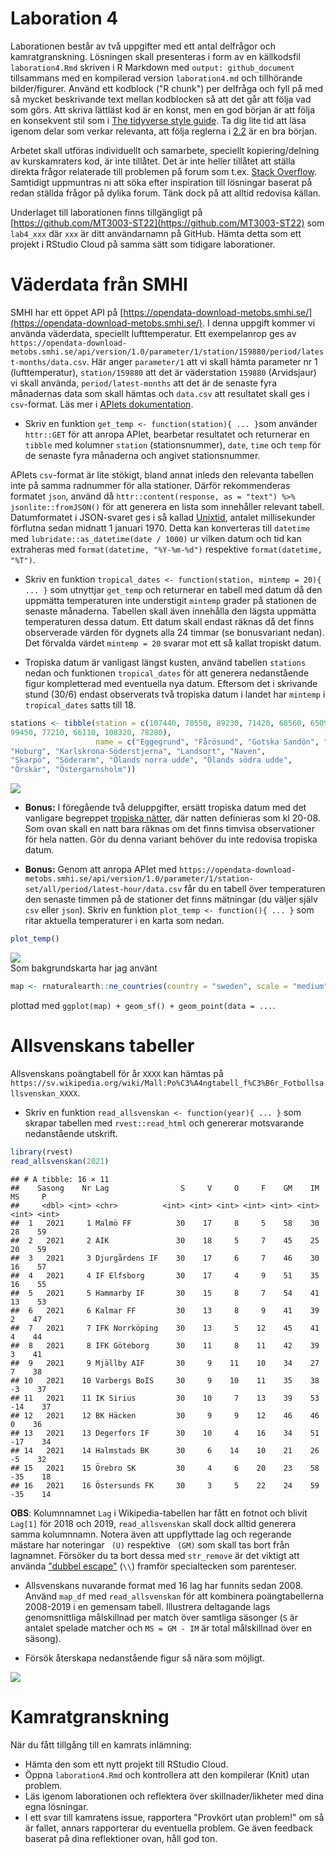# Laboration 4

Laborationen består av två uppgifter med ett antal delfrågor och kamratgranskning. Lösningen skall presenteras i form av en källkodsfil `laboration4.Rmd` skriven i R Markdown med `output: github_document` tillsammans med en kompilerad version `laboration4.md` och tillhörande bilder/figurer. Använd ett kodblock ("R chunk") per delfråga och fyll på med så mycket beskrivande text mellan kodblocken så att det går att följa vad som görs. Att skriva lättläst kod är en konst, men en god början är att följa en konsekvent stil som i [The tidyverse style guide](https://style.tidyverse.org/). Ta dig lite tid att läsa igenom delar som verkar relevanta, att följa reglerna i [2.2](https://style.tidyverse.org/syntax.html#spacing) är en bra början.

Arbetet skall utföras individuellt och samarbete, speciellt kopiering/delning av kurskamraters kod, är inte tillåtet. Det är inte heller tillåtet att ställa direkta frågor relaterade till problemen på forum som t.ex. [Stack Overflow](https://stackoverflow.com/). Samtidigt uppmuntras ni att söka efter inspiration till lösningar baserat på redan ställda frågor på dylika forum. Tänk dock på att alltid redovisa källan.

Underlaget till laborationen finns tillgängligt på [https://github.com/MT3003-ST22](https://github.com/MT3003-ST22) som `lab4_xxx` där `xxx` är ditt användarnamn på GitHub. Hämta detta som ett projekt i RStudio Cloud på samma sätt som tidigare laborationer.

# Väderdata från SMHI

SMHI har ett öppet API på [https://opendata-download-metobs.smhi.se/](https://opendata-download-metobs.smhi.se/). I denna uppgift kommer vi använda väderdata, speciellt lufttemperatur. Ett exempelanrop ges av `https://opendata-download-metobs.smhi.se/api/version/1.0/parameter/1/station/159880/period/latest-months/data.csv`. Här anger `parameter/1` att vi skall hämta parameter nr 1 (lufttemperatur), `station/159880` att det är väderstation `159880` (Arvidsjaur) vi skall använda, `period/latest-months` att det är de senaste fyra månadernas data som skall hämtas och `data.csv` att resultatet skall ges i `csv`-format. Läs mer i [APIets dokumentation](https://opendata.smhi.se/apidocs/metobs/data.html).

- Skriv en funktion `get_temp <- function(station){ ... }`som använder `httr::GET` för att anropa APIet, bearbetar resultatet  och returnerar en `tibble` med kolumner `station` (stationsnummer), `date`, `time` och `temp` för de senaste fyra månaderna och angivet stationsnummer. 

APIets `csv`-format är lite stökigt, bland annat inleds den relevanta tabellen inte på samma radnummer för alla stationer. Därför rekommenderas formatet `json`, använd då `httr::content(response, as = "text") %>% jsonlite::fromJSON()` för att generera en lista som innehåller relevant tabell. Datumformatet i JSON-svaret ges i så kallad [Unixtid](https://sv.wikipedia.org/wiki/Unixtid), antalet millisekunder förflutna sedan midnatt 1 januari 1970. Detta kan konverteras till `datetime` med `lubridate::as_datetime(date / 1000)` ur vilken datum och tid kan extraheras med `format(datetime, "%Y-%m-%d")` respektive `format(datetime, "%T")`.




- Skriv en funktion `tropical_dates <- function(station, mintemp = 20){ ... }` som utnyttjar `get_temp` och returnerar en tabell med datum då den uppmätta temperaturen inte understigit `mintemp` grader på stationen de senaste månaderna. Tabellen skall även innehålla den lägsta uppmätta temperaturen dessa datum. Ett datum skall endast räknas då det finns observerade värden för dygnets alla 24 timmar (se bonusvariant nedan). Det förvalda värdet `mintemp = 20` svarar mot ett så kallat tropiskt datum.

- Tropiska datum är vanligast längst kusten, använd tabellen `stations` nedan och funktionen `tropical_dates` för att generera nedanstående figur kompletterad med eventuella nya datum. Eftersom det i skrivande stund (30/6) endast observerats två tropiska datum i landet har `mintemp` i `tropical_dates` satts till 18.


```r
stations <- tibble(station = c(107440, 78550, 89230, 71420, 68560, 65090, 87440, 83420, 98160, 
99450, 77210, 66110, 108320, 78280), 
                   name = c("Eggegrund", "Fårösund", "Gotska Sandön", "Göteborg", 
"Hoburg", "Karlskrona-Söderstjerna", "Landsort", "Naven", 
"Skarpö", "Söderarm", "Ölands norra udde", "Ölands södra udde", 
"Örskär", "Östergarnsholm"))
```



<img src="lab4_files/figure-html/unnamed-chunk-4-1.png" style="display: block; margin: auto;" />

- **Bonus:** I föregående två deluppgifter, ersätt tropiska datum med det vanligare begreppet [tropiska nätter](https://www.smhi.se/kunskapsbanken/meteorologi/tropiska-natter-1.1085), där natten definieras som kl 20-08. Som ovan skall en natt bara räknas om det finns timvisa observationer för hela natten. Gör du denna variant behöver du inte redovisa tropiska datum. 

- **Bonus:** Genom att anropa APIet med `https://opendata-download-metobs.smhi.se/api/version/1.0/parameter/1/station-set/all/period/latest-hour/data.csv` får du en tabell över temperaturen den senaste timmen på de stationer det finns mätningar (du väljer själv `csv` eller `json`). Skriv en funktion `plot_temp <- function(){ ... }` som ritar aktuella temperaturer i en karta som nedan.





```r
plot_temp()
```

<img src="lab4_files/figure-html/unnamed-chunk-6-1.png" style="display: block; margin: auto;" />
Som bakgrundskarta har jag använt

```r
map <- rnaturalearth::ne_countries(country = "sweden", scale = "medium", returnclass = "sf")
```
plottad med `ggplot(map) + geom_sf() + geom_point(data = ...`.


# Allsvenskans tabeller

Allsvenskans poängtabell för år `XXXX` kan hämtas på `https://sv.wikipedia.org/wiki/Mall:Po%C3%A4ngtabell_f%C3%B6r_Fotbollsallsvenskan_XXXX`. 

- Skriv en funktion `read_allsvenskan <- function(year){ ... }` som skrapar tabellen med `rvest::read_html` och genererar motsvarande nedanstående utskrift.


```r
library(rvest)
read_allsvenskan(2021)
```

```
## # A tibble: 16 × 11
##    Sasong    Nr Lag                S     V     O     F    GM    IM    MS     P
##     <dbl> <int> <chr>          <int> <int> <int> <int> <int> <int> <int> <int>
##  1   2021     1 Malmö FF          30    17     8     5    58    30    28    59
##  2   2021     2 AIK               30    18     5     7    45    25    20    59
##  3   2021     3 Djurgårdens IF    30    17     6     7    46    30    16    57
##  4   2021     4 IF Elfsborg       30    17     4     9    51    35    16    55
##  5   2021     5 Hammarby IF       30    15     8     7    54    41    13    53
##  6   2021     6 Kalmar FF         30    13     8     9    41    39     2    47
##  7   2021     7 IFK Norrköping    30    13     5    12    45    41     4    44
##  8   2021     8 IFK Göteborg      30    11     8    11    42    39     3    41
##  9   2021     9 Mjällby AIF       30     9    11    10    34    27     7    38
## 10   2021    10 Varbergs BoIS     30     9    10    11    35    38    -3    37
## 11   2021    11 IK Sirius         30    10     7    13    39    53   -14    37
## 12   2021    12 BK Häcken         30     9     9    12    46    46     0    36
## 13   2021    13 Degerfors IF      30    10     4    16    34    51   -17    34
## 14   2021    14 Halmstads BK      30     6    14    10    21    26    -5    32
## 15   2021    15 Örebro SK         30     4     6    20    23    58   -35    18
## 16   2021    16 Östersunds FK     30     3     5    22    24    59   -35    14
```
**OBS**: Kolumnnamnet `Lag` i Wikipedia-tabellen har fått en fotnot och blivit `Lag[1]` för 2018 och 2019, `read_allsvenskan` skall dock alltid generera samma kolumnnamn. Notera även att uppflyttade lag och regerande mästare har noteringar ` (U)` respektive ` (GM)` som skall tas bort från lagnamnet. Försöker du ta bort dessa med `str_remove` är det viktigt att använda ["dubbel escape"](https://r4ds.had.co.nz/strings.html#basic-matches) (`\\`) framför specialtecken som  parenteser.

- Allsvenskans nuvarande format med 16 lag har funnits sedan 2008. Använd `map_df` med `read_allsvenskan` för att kombinera poängtabellerna 2008-2019 i en gemensam tabell. Illustrera deltagande lags genomsnittliga målskillnad per match över samtliga säsonger (`S` är antalet spelade matcher och `MS = GM - IM` är total målskillnad över en säsong).

- Försök återskapa nedanstående figur så nära som möjligt.

<img src="lab4_files/figure-html/unnamed-chunk-10-1.png" style="display: block; margin: auto;" />


# Kamratgranskning

När du fått tillgång till en kamrats inlämning:

- Hämta den som ett nytt projekt till RStudio Cloud.
- Öppna `laboration4.Rmd` och kontrollera att den kompilerar (Knit) utan problem.
- Läs igenom laborationen och reflektera över skillnader/likheter med dina egna lösningar.
- I ett svar till kamratens issue, rapportera "Provkört utan problem!" om så är fallet, annars rapporterar du eventuella problem. Ge även feedback baserat på dina reflektioner ovan, håll god ton.


